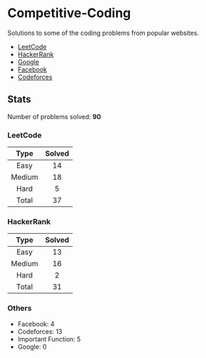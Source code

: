 # Competitive-Coding

Solutions to some of the coding problems from popular websites.

*	[LeetCode](LeetCode/ "LeetCode")
*	[HackerRank](HackerRank/ "HackerRank")
*	[Google](Google/ "Google's Coding Competitions")
*	[Facebook](Facebook/ "Facebook's Coding Competitions")
*	[Codeforces](Codeforces/ "Codeforces")

## Stats

Number of problems solved: **90**

### LeetCode

| Type   | Solved |
|:------:|:------:|
| Easy   | 14     |
| Medium | 18     |
| Hard   | 5      |
| Total  | 37     |

### HackerRank

| Type   | Solved |
|:------:|:------:|
| Easy 	 | 13     |
| Medium | 16     |
| Hard 	 | 2      |
| Total	 | 31     |


### Others

* Facebook: 4
* Codeforces: 13
* Important Function: 5
* Google: 0